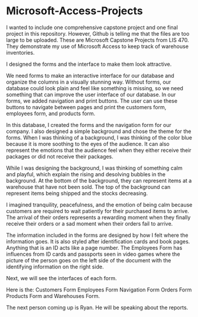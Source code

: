 # Microsoft-Access-Projects
I wanted to include one comprehensive capstone project and one final project in this repository. However, Github is telling me that the files are too large to be uploaded.
These are Microsoft Capstone Projects from LIS 470. They demonstrate my use of Microsoft Access to keep track of warehouse inventories.

I designed the forms and the interface to make them look attractive.

We need forms to make an interactive interface for our
database and organize the columns in a visually stunning
way. Without forms, our database could look plain and
feel like something is missing, so we need something that
can improve the user interface of our database. In our
forms, we added navigation and print buttons. The user
can use these buttons to navigate between pages and print
the customers form, employees form, and products form.

In this database, I created the forms and the navigation
form for our company. I also designed a simple background
and chose the theme for the forms. When I was thinking of
a background, I was thinking of the color blue because it
is more soothing to the eyes of the audience. It can also
represent the emotions that the audience feel when they
either receive their packages or did not receive their
packages.

While I was designing the background, I was thinking of
something calm and playful, which explain the rising and
desolving bubbles in the background. At the bottom of the
background, they can represent items at a warehouse that
have not been sold. The top of the background can represent
items being shipped and the stocks decreasing.

I imagined tranquility, peacefulness, and the emotion of
being calm because customers are required to wait patiently
for their purchased items to arrive. The arrival of their
orders represents a rewarding moment when they finally
receive their orders or a sad moment when their orders
fail to arrive.

The information included in the forms are designed by how
I felt where the information goes. It is also styled after
identification cards and book pages. Anything that is an ID
acts like a page number. The Employees Form has influences
from ID cards and passports seen in video games where the
picture of the person goes on the left side of the document
with the identifying information on the right side.

Next, we will see the interfaces of each form.

Here is the:
Customers Form
Employees Form
Navigation Form
Orders Form
Products Form
and Warehouses Form.

The next person coming up is Ryan. He will be speaking about
the reports.
